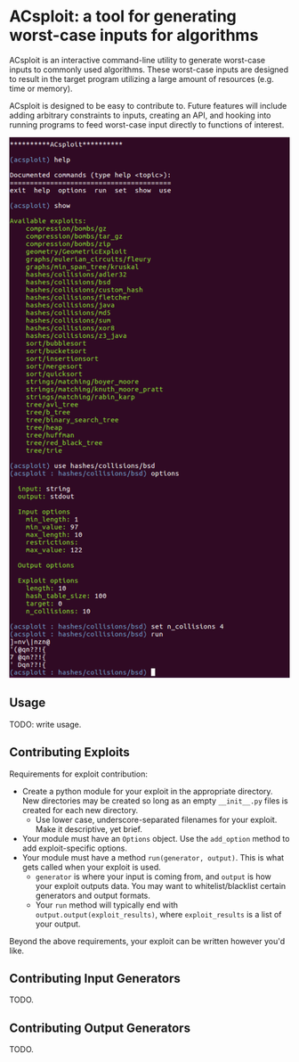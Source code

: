 ACsploit: a tool for generating worst-case inputs for algorithms
=======================================================================

ACsploit is an interactive command-line utility to generate worst-case inputs to commonly used algorithms. These
worst-case inputs are designed to result in the target program utilizing a large amount of resources (e.g. time or memory).

ACsploit is designed to be easy to contribute to. Future features will include adding arbitrary constraints to inputs, 
creating an API, and hooking into running programs to feed worst-case input directly to functions of interest.

[![Screenshot](acsploit.png)](gitlab.labs/stac/acsploit/awesomebranch/acsploit.png)

Usage
-----

TODO: write usage.

Contributing Exploits
---------------------

Requirements for exploit contribution:

- Create a python module for your exploit in the appropriate directory. New directories may be created so long as an empty `__init__.py` files is created for each new directory.
  - Use lower case, underscore-separated filenames for your exploit. Make it descriptive, yet brief.
- Your module must have an `Options` object. Use the `add_option` method to add exploit-specific options.
- Your module must have a method `run(generator, output)`. This is what gets called when your exploit is used.
  - `generator` is where your input is coming from, and `output` is how your exploit outputs data. You may want to whitelist/blacklist certain generators and output formats.
  - Your `run` method will typically end with `output.output(exploit_results)`, where `exploit_results` is a list of your output.

Beyond the above requirements, your exploit can be written however you'd like.

Contributing Input Generators
-----------------------------

TODO.

Contributing Output Generators
------------------------------

TODO.
